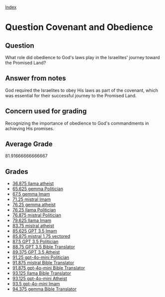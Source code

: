 
[Index](../../index.md)
# Question Covenant and Obedience
## Question
What role did obedience to God's laws play in the Israelites' journey toward the Promised Land?

## Answer from notes
God required the Israelites to obey His laws as part of the covenant, which was essential for their successful journey to the Promised Land.

## Concern used for grading
Recognizing the importance of obedience to God's commandments in achieving His promises.

## Average Grade
81.91666666666667

## Grades
 * [36.875 llama atheist](../answers/llama_atheist/Covenant_and_Obedience.md)
 * [65.625 gemma Politician](../answers/gemma_Politician/Covenant_and_Obedience.md)
 * [67.5 gemma Imam](../answers/gemma_Imam/Covenant_and_Obedience.md)
 * [71.25 mistral Imam](../answers/mistral_Imam/Covenant_and_Obedience.md)
 * [76.25 gemma atheist](../answers/gemma_atheist/Covenant_and_Obedience.md)
 * [76.25 llama Politician](../answers/llama_Politician/Covenant_and_Obedience.md)
 * [76.875 mistral Politician](../answers/mistral_Politician/Covenant_and_Obedience.md)
 * [79.625 llama Imam](../answers/llama_Imam/Covenant_and_Obedience.md)
 * [83.75 mistral atheist](../answers/mistral_atheist/Covenant_and_Obedience.md)
 * [85.625 GPT 3.5 Imam](../answers/GPT_3.5_Imam/Covenant_and_Obedience.md)
 * [85.875 mistral 1.75 vectored](../answers/mistral_1.75_vectored/Covenant_and_Obedience.md)
 * [87.5 GPT 3.5 Politician](../answers/GPT_3.5_Politician/Covenant_and_Obedience.md)
 * [88.75 GPT 3.5 Bible Translator](../answers/GPT_3.5_Bible_Translator/Covenant_and_Obedience.md)
 * [89.375 GPT 3.5 Atheist](../answers/GPT_3.5_Atheist/Covenant_and_Obedience.md)
 * [91.25 gpt-4o-mini Politician](../answers/gpt-4o-mini_Politician/Covenant_and_Obedience.md)
 * [91.875 mistral Bible Translator](../answers/mistral_Bible_Translator/Covenant_and_Obedience.md)
 * [91.875 gpt-4o-mini Bible Translator](../answers/gpt-4o-mini_Bible_Translator/Covenant_and_Obedience.md)
 * [93.125 llama Bible Translator](../answers/llama_Bible_Translator/Covenant_and_Obedience.md)
 * [93.125 gpt-4o-mini Atheist](../answers/gpt-4o-mini_Atheist/Covenant_and_Obedience.md)
 * [93.5 gpt-4o-mini Imam](../answers/gpt-4o-mini_Imam/Covenant_and_Obedience.md)
 * [94.375 gemma Bible Translator](../answers/gemma_Bible_Translator/Covenant_and_Obedience.md)
